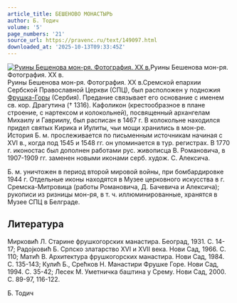 ```yaml
---
article_title: БЕШЕНОВО МОНАСТЫРЬ
author: Б. Тодич
volume: '5'
page_numbers: '21'
source_url: https://pravenc.ru/text/149097.html
downloaded_at: '2025-10-13T09:33:45Z'
---
```


[![Руины Бешенова мон-ря. Фотография. XX в.](https://pravenc.ru/data/680/456/1234/1i200.jpg "Кликните для увеличения картинки")](https://pravenc.ru/data/680/456/1234/1i400.jpg)Руины Бешенова мон-ря. Фотография. XX в.  
Руины Бешенова мон-ря. Фотография. XX в.Сремской епархии Сербской Православной Церкви (СПЦ), был расположен у подножия [Фрушка-Горы](https://pravenc.ru/text/Фрушка-Горы.html) (Сербия). Предание связывает его основание с именем св. кор. Драгутина († 1316). Кафоликон (крестообразное в плане строение, с нартексом и колокольней), посвященный архангелам Михаилу и Гавриилу, был расписан в 1467 г. В колокольне находился придел святых Кирика и Иулиты, чьи мощи хранились в мон-ре. История Б. м. прослеживается по письменным источникам начиная с XVI в., когда под 1545 и 1548 гг. он упоминается в тур. регистрах. В 1770 г. иконостас был дополнен работами рус. живописца В. Романовича, в 1907-1909 гг. заменен новыми иконами серб. худож. С. Алексича.

Б. м. уничтожен в период второй мировой войны, при бомбардировке 1944 г. Отдельные иконы находятся в Музее церковного искусства в г. Сремска-Митровица (работы Романовича, Д. Бачевича и Алексича); рукописи из ризницы мон-ря, в т. ч. иллюминированные, хранятся в Музее СПЦ в Белграде.

## Литература

Мирковић Л. Старине фрушкогорских манастира. Београд, 1931. С. 14-17; Радоjковић Б. Српско златарство XVI и XVII века. Нови Сад, 1966. С. 110; Матић В. Архитектура фрушкогорских манастира. Нови Сад, 1984. С. 135-143; Кулић Б., Срећков Н. Манастири Фрушке Горе. Нови Сад, 1994. С. 35-42; Лесек М. Уметничка баштина у Срему. Нови Сад, 2000. С. 89-97, 116-122.

Б. Тодич
